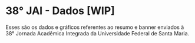 # 38° JAI - Dados [WIP]

Esses são os dados e gráficos referentes ao resumo e banner enviados à 38° Jornada Acadêmica Integrada da Universidade Federal de Santa Maria.
